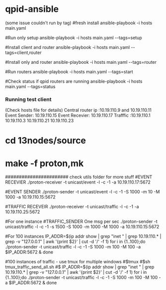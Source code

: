 # qpid-ansible
(some issue couldn't run by tag)
#fresh install
ansible-playbook -i hosts main.yaml

#Run only setup
ansible-playbook -i hosts main.yaml --tags=setup

#Install client and router
ansible-playbook -i hosts main.yaml --tags=client,router

#Install only and router
ansible-playbook -i hosts main.yaml --tags=router

#Run routers 
ansible-playbook -i hosts main.yaml --tags=start

#Check status if qpid  routers are running
ansible-playbook -i hosts main.yaml --tags=status


### Running test client
(Check hosts file for details)
Central router ip :10.19.110.9 and 10.19.110.11
Event Sender: 10.19.110.15
Event Recevier: 10.19.110.17
Trafffic :10.19.110.1
		  10.19.110.3
          10.19.110.21
          10.19.110.23

# cd 13nodes/source 
# make -f  proton,mk
####################### check utils folder for more stuff
#EVENT RECEVIER
./proton-receiver -t unicast/event -l -c -1  -a 10.19.110.17:5672


#EVENT SENDER
./proton-sender -t unicast/event -l -c -1 -S 1000 -m 10 -M 1000 -a 10.19.110.15:5672

#TRAFFIC RECEVEIR
./proton-receiver -t unicast/traffic -l -c -1  -a 10.19.110.25:5672


#For one instance 
#TRAFFIC_SENDER One msg per sec
./proton-sender -t unicast/traffic -l -c -1 -s 1500 -S 1000 -m 1000 -M 1000 -a 10.19.110.15:5672

#For 100 instances
IP_ADDR=$(ip addr show | grep "inet " | grep 10.19.110.* |  grep -v "127.0.0.1" | awk '{print $2}' | cut -d '/' -f 1)
for i in {1..100};do
./proton-sender -t unicast/traffic -l -c -1 -S 1000 -m 100 -M 100 -a $IP_ADDR:5672 & 
done


#100 instances of traffic - use tmux for multiple windows
#$tmux
#$sh tmux_traffic_send_all.sh
#$ 
IP_ADDR=$(ip addr show | grep "inet " | grep 10.19.110.* |  grep -v "127.0.0.1" | awk '{print $2}' | cut -d '/' -f 1)
for i in {1..100};do
./proton-sender -t unicast/traffic -l -c -1 -S 1000 -m 100 -M 100 -a $IP_ADDR:5672 & 
done

